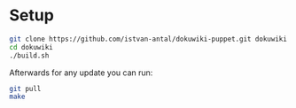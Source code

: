 # Setup

```bash
git clone https://github.com/istvan-antal/dokuwiki-puppet.git dokuwiki
cd dokuwiki
./build.sh
```

Afterwards for any update you can run:

```bash
git pull
make
```
